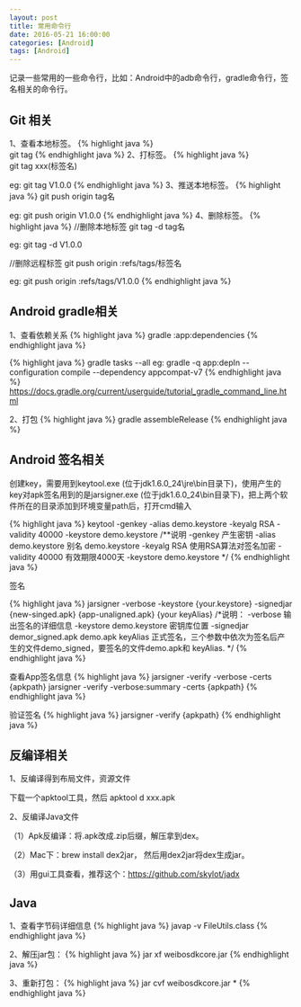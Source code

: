 ```yaml
---
layout: post
title: 常用命令行
date: 2016-05-21 16:00:00
categories: [Android]
tags: [Android]
---
```


记录一些常用的一些命令行，比如：Android中的adb命令行，gradle命令行，签名相关的命令行。
<!--more-->

## Git 相关
1、查看本地标签。
{% highlight java %}	
git tag
{% endhighlight java %}
2、打标签。
{% highlight java %}	
git tag xxx(标签名)

eg:
	git tag V1.0.0
{% endhighlight java %}
3、推送本地标签。
{% highlight java %}
git push origin tag名

eg:
	git push origin V1.0.0
{% endhighlight java %}
4、删除标签。
{% highlight java %}
//删除本地标签
git tag -d tag名

eg:
	git tag -d V1.0.0

//删除远程标签
git push origin :refs/tags/标签名 

eg:
	git push origin :refs/tags/V1.0.0
{% endhighlight java %}
##  Android gradle相关

1、查看依赖关系 
{% highlight java %}
gradle :app:dependencies
{% endhighlight java %}

{% highlight java %}
gradle tasks --all
eg: gradle -q app:depIn --configuration compile --dependency appcompat-v7
{% endhighlight java %}
<https://docs.gradle.org/current/userguide/tutorial_gradle_command_line.html>

2、打包 
{% highlight java %}
gradle assembleRelease
{% endhighlight java %}

##  Android 签名相关

创建key，需要用到keytool.exe (位于jdk1.6.0_24\jre\bin目录下)，使用产生的key对apk签名用到的是jarsigner.exe (位于jdk1.6.0_24\bin目录下)，把上两个软件所在的目录添加到环境变量path后，打开cmd输入

{% highlight java %}
keytool -genkey -alias demo.keystore -keyalg RSA -validity 40000 -keystore demo.keystore
/**说明
	-genkey 产生密钥
    -alias demo.keystore 别名 demo.keystore
    -keyalg RSA 使用RSA算法对签名加密
    -validity 40000 有效期限4000天
    -keystore demo.keystore
*/
{% endhighlight java %}

签名

{% highlight java %}
jarsigner -verbose -keystore {your.keystore} -signedjar {new-singed.apk}  {app-unaligned.apk} {your keyAlias}
/*说明：
	-verbose 输出签名的详细信息
    -keystore  demo.keystore 密钥库位置
    -signedjar demor_signed.apk demo.apk keyAlias 正式签名，三个参数中依次为签名后产生的文件demo_signed，要签名的文件demo.apk和 keyAlias.
*/
{% endhighlight java %}

查看App签名信息 
{% highlight java %}
jarsigner -verify -verbose -certs {apkpath} 
jarsigner -verify -verbose:summary -certs {apkpath}
{% endhighlight java %}

验证签名
{% highlight java %}
jarsigner -verify {apkpath}
{% endhighlight java %}


##  反编译相关

1、反编译得到布局文件，资源文件

下载一个apktool工具，然后 apktool d xxx.apk

2、反编译Java文件

（1）Apk反编译：将.apk改成.zip后缀，解压拿到dex。 

（2）Mac下：brew install dex2jar， 然后用dex2jar将dex生成jar。

（3）用gui工具查看，推荐这个：<https://github.com/skylot/jadx>

##	Java

1、查看字节码详细信息
{% highlight java %}
javap -v FileUtils.class
{% endhighlight java %}	

2、解压jar包：
{% highlight java %}
jar xf weibosdkcore.jar
{% endhighlight java %}

3、重新打包：
{% highlight java %}
jar cvf weibosdkcore.jar *
{% endhighlight java %}

